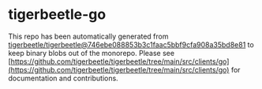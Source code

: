 # tigerbeetle-go
This repo has been automatically generated from [tigerbeetle/tigerbeetle@746ebe088853b3c1faac5bbf9cfa908a35bd8e81](https://github.com/tigerbeetle/tigerbeetle/commit/746ebe088853b3c1faac5bbf9cfa908a35bd8e81) to keep binary blobs out of the monorepo. Please see [https://github.com/tigerbeetle/tigerbeetle/tree/main/src/clients/go](https://github.com/tigerbeetle/tigerbeetle/tree/main/src/clients/go) for documentation and contributions.
